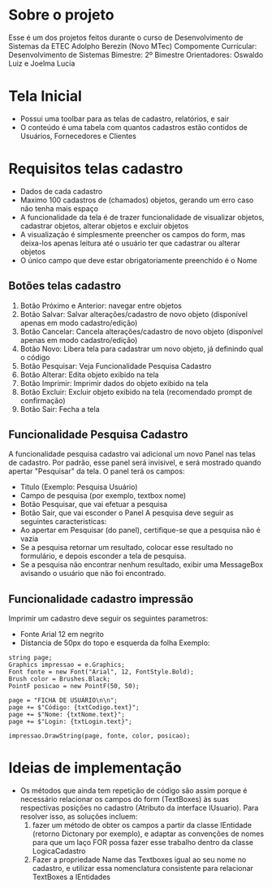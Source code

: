 # Sobre o projeto

Esse é um dos projetos feitos durante o curso de Desenvolvimento de Sistemas da ETEC Adolpho Berezin (Novo MTec)
Compomente Currícular: Desenvolvimento de Sistemas
Bimestre: 2º Bimestre
Orientadores: Oswaldo Luiz e Joelma Lucia

# Tela Inicial

-   Possui uma toolbar para as telas de cadastro, relatórios, e sair
-   O conteúdo é uma tabela com quantos cadastros estão contidos de Usuários, Fornecedores e Clientes

# Requisitos telas cadastro

-   Dados de cada cadastro
-   Maximo 100 cadastros de (chamados) objetos, gerando um erro caso não tenha mais espaço
-   A funcionalidade da tela é de trazer funcionalidade de visualizar objetos, cadastrar objetos, alterar objetos e excluir objetos
-   A visualização é simplesmente preencher os campos do form, mas deixa-los apenas leitura até o usuário ter que cadastrar ou alterar objetos
-   O único campo que deve estar obrigatoriamente preenchido é o Nome

## Botões telas cadastro

1. Botão Próximo e Anterior: navegar entre objetos
2. Botão Salvar: Salvar alterações/cadastro de novo objeto (disponível apenas em modo cadastro/edição)
3. Botão Cancelar: Cancela alterações/cadastro de novo objeto (disponível apenas em modo cadastro/edição)
4. Botão Novo: Libera tela para cadastrar um novo objeto, já definindo qual o código
5. Botão Pesquisar: Veja Funcionalidade Pesquisa Cadastro
6. Botão Alterar: Edita objeto exibido na tela
7. Botão Imprimir: Imprimir dados do objeto exibido na tela
8. Botão Excluir: Excluir objeto exibido na tela (recomendado prompt de confirmação)
9. Botão Sair: Fecha a tela

## Funcionalidade Pesquisa Cadastro

A funcionalidade pesquisa cadastro vai adicional um novo Panel nas telas de cadastro. Por padrão, esse panel será invisivel, e será mostrado quando apertar "Pesquisar" da tela.
O panel terá os campos:

-   Titulo (Exemplo: Pesquisa Usuário)
-   Campo de pesquisa (por exemplo, textbox nome)
-   Botão Pesquisar, que vai efetuar a pesquisa
-   Botão Sair, que vai esconder o Panel
    A pesquisa deve seguir as seguintes caracteristicas:
-   Ao apertar em Pesquisar (do panel), certifique-se que a pesquisa não é vazia
-   Se a pesquisa retornar um resultado, colocar esse resultado no formulário, e depois esconder a tela de pesquisa.
-   Se a pesquisa não encontrar nenhum resultado, exibir uma MessageBox avisando o usuário que não foi encontrado.

## Funcionalidade cadastro impressão

Imprimir um cadastro deve seguir os seguintes parametros:

-   Fonte Arial 12 em negrito
-   Distancia de 50px do topo e esquerda da folha
    Exemplo:

```
string page;
Graphics impressao = e.Graphics;
Font fonte = new Font("Arial", 12, FontStyle.Bold);
Brush color = Brushes.Black;
PointF posicao = new PointF(50, 50);

page = "FICHA DE USUÁRIO\n\n";
page += $"Código: {txtCodigo.text}";
page += $"Nome: {txtNome.text}";
page += $"Login: {txtLogin.text}";

impressao.DrawString(page, fonte, color, posicao);
```

# Ideias de implementação

-   Os métodos que ainda tem repetição de código são assim porque é necessário relacionar os campos do form (TextBoxes) às suas respectivas posições no cadastro (Atributo da interface IUsuario). Para resolver isso, as soluções incluem:
    1. fazer um método de obter os campos a partir da classe IEntidade (retorno Dictonary por exemplo), e adaptar as convenções de nomes para que um laço FOR possa fazer esse trabalho dentro da classe LogicaCadastro
    2. Fazer a propriedade Name das Textboxes igual ao seu nome no cadastro, e utilizar essa nomenclatura consistente para relacionar TextBoxes a IEntidades
